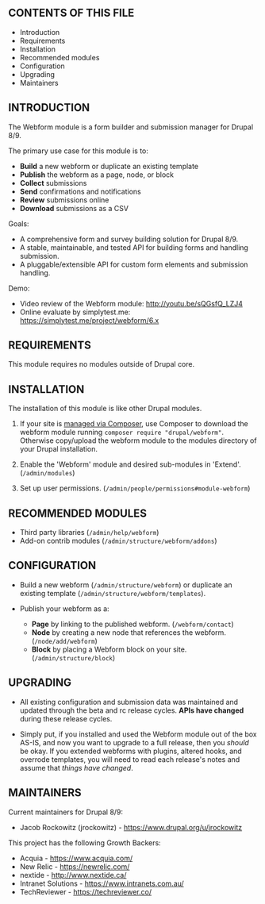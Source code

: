 ## CONTENTS OF THIS FILE

- Introduction
- Requirements
- Installation
- Recommended modules
- Configuration
- Upgrading
- Maintainers


## INTRODUCTION

The Webform module is a form builder and submission manager for Drupal 8/9.

The primary use case for this module is to:

- **Build** a new webform or duplicate an existing template
- **Publish** the webform as a page, node, or block
- **Collect** submissions
- **Send** confirmations and notifications
- **Review** submissions online
- **Download** submissions as a CSV

Goals:

- A comprehensive form and survey building solution for Drupal 8/9.
- A stable, maintainable, and tested API for building forms and handling
  submission.
- A pluggable/extensible API for custom form elements and submission handling.

Demo:

- Video review of the Webform module:
  http://youtu.be/sQGsfQ_LZJ4
- Online evaluate by simplytest.me:
  https://simplytest.me/project/webform/6.x

## REQUIREMENTS

This module requires no modules outside of Drupal core.


## INSTALLATION

The installation of this module is like other Drupal modules.

1. If your site is [managed via Composer](https://www.drupal.org/node/2718229),
   use Composer to download the webform module running
   ```composer require "drupal/webform"```. Otherwise copy/upload the webform
   module to the modules directory of your Drupal installation.

2. Enable the 'Webform' module and desired sub-modules in 'Extend'.
   (`/admin/modules`)

3. Set up user permissions. (`/admin/people/permissions#module-webform`)


## RECOMMENDED MODULES

- Third party libraries (`/admin/help/webform`)
- Add-on contrib modules (`/admin/structure/webform/addons`)


## CONFIGURATION

- Build a new webform (`/admin/structure/webform`)
  or duplicate an existing template (`/admin/structure/webform/templates`).

- Publish your webform as a:
  - **Page** by linking to the published webform. (`/webform/contact`)
  - **Node** by creating a new node that references the
    webform. (`/node/add/webform`)
  - **Block** by placing a Webform block on your
    site. (`/admin/structure/block`)


## UPGRADING

- All existing configuration and submission data was maintained and updated
  through the beta and rc release cycles.
  **APIs have changed** during these release cycles.

- Simply put, if you installed and used the Webform module out of the box AS-IS,
  and now you want to upgrade to a full release, then
  you _should_ be okay. If you extended webforms with plugins, altered
  hooks, and overrode templates, you will need to read each release's
  notes and assume that _things have changed_.


## MAINTAINERS

Current maintainers for Drupal 8/9:

- Jacob Rockowitz (jrockowitz) - https://www.drupal.org/u/jrockowitz

This project has the following Growth Backers:

- Acquia - https://www.acquia.com/
- New Relic - https://newrelic.com/
- nextide - http://www.nextide.ca/
- Intranet Solutions - https://www.intranets.com.au/
- TechReviewer - https://techreviewer.co/
